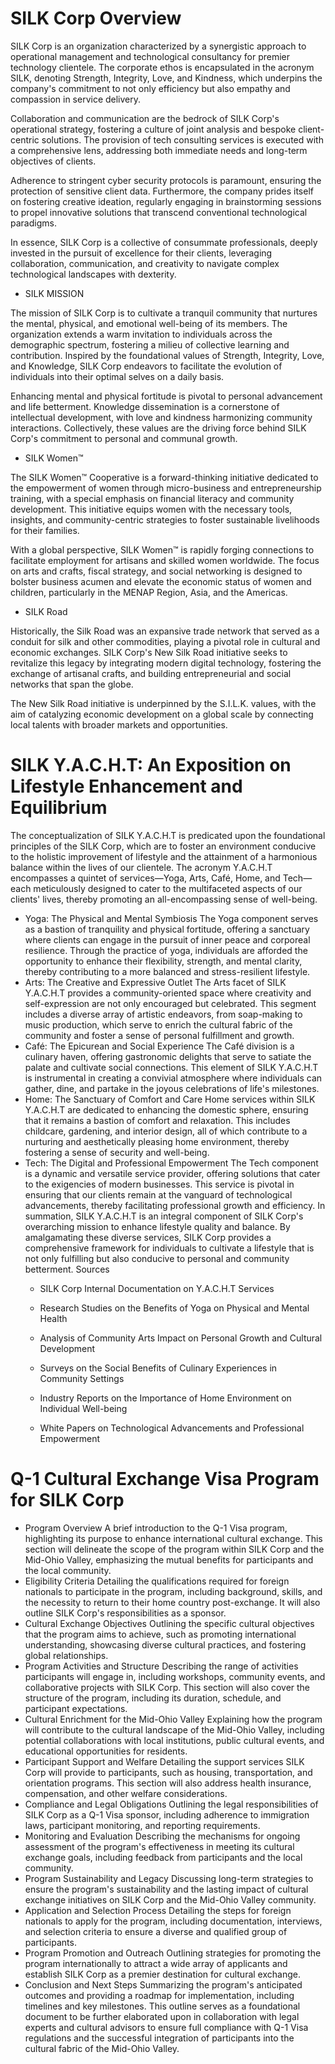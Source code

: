 # SILK Corp Overview

SILK Corp is an organization characterized by a synergistic approach to operational management and technological consultancy for premier technology clientele. The corporate ethos is encapsulated in the acronym SILK, denoting Strength, Integrity, Love, and Kindness, which underpins the company's commitment to not only efficiency but also empathy and compassion in service delivery.


Collaboration and communication are the bedrock of SILK Corp's operational strategy, fostering a culture of joint analysis and bespoke client-centric solutions. The provision of tech consulting services is executed with a comprehensive lens, addressing both immediate needs and long-term objectives of clients.


Adherence to stringent cyber security protocols is paramount, ensuring the protection of sensitive client data. Furthermore, the company prides itself on fostering creative ideation, regularly engaging in brainstorming sessions to propel innovative solutions that transcend conventional technological paradigms.


In essence, SILK Corp is a collective of consummate professionals, deeply invested in the pursuit of excellence for their clients, leveraging collaboration, communication, and creativity to navigate complex technological landscapes with dexterity.

- SILK MISSION

The mission of SILK Corp is to cultivate a tranquil community that nurtures the mental, physical, and emotional well-being of its members. The organization extends a warm invitation to individuals across the demographic spectrum, fostering a milieu of collective learning and contribution. Inspired by the foundational values of Strength, Integrity, Love, and Knowledge, SILK Corp endeavors to facilitate the evolution of individuals into their optimal selves on a daily basis.


Enhancing mental and physical fortitude is pivotal to personal advancement and life betterment. Knowledge dissemination is a cornerstone of intellectual development, with love and kindness harmonizing community interactions. Collectively, these values are the driving force behind SILK Corp's commitment to personal and communal growth.

- SILK Women™

The SILK Women™ Cooperative is a forward-thinking initiative dedicated to the empowerment of women through micro-business and entrepreneurship training, with a special emphasis on financial literacy and community development. This initiative equips women with the necessary tools, insights, and community-centric strategies to foster sustainable livelihoods for their families.


With a global perspective, SILK Women™ is rapidly forging connections to facilitate employment for artisans and skilled women worldwide. The focus on arts and crafts, fiscal strategy, and social networking is designed to bolster business acumen and elevate the economic status of women and children, particularly in the MENAP Region, Asia, and the Americas.

- SILK Road

Historically, the Silk Road was an expansive trade network that served as a conduit for silk and other commodities, playing a pivotal role in cultural and economic exchanges. SILK Corp's New Silk Road initiative seeks to revitalize this legacy by integrating modern digital technology, fostering the exchange of artisanal crafts, and building entrepreneurial and social networks that span the globe.


The New Silk Road initiative is underpinned by the S.I.L.K. values, with the aim of catalyzing economic development on a global scale by connecting local talents with broader markets and opportunities.


# SILK Y.A.C.H.T: An Exposition on Lifestyle Enhancement and Equilibrium
The conceptualization of SILK Y.A.C.H.T is predicated upon the foundational principles of the SILK Corp, which are to foster an environment conducive to the holistic improvement of lifestyle and the attainment of a harmonious balance within the lives of our clientele. The acronym Y.A.C.H.T encompasses a quintet of services—Yoga, Arts, Café, Home, and Tech—each meticulously designed to cater to the multifaceted aspects of our clients' lives, thereby promoting an all-encompassing sense of well-being.
- Yoga: The Physical and Mental Symbiosis
The Yoga component serves as a bastion of tranquility and physical fortitude, offering a sanctuary where clients can engage in the pursuit of inner peace and corporeal resilience. Through the practice of yoga, individuals are afforded the opportunity to enhance their flexibility, strength, and mental clarity, thereby contributing to a more balanced and stress-resilient lifestyle.
- Arts: The Creative and Expressive Outlet
The Arts facet of SILK Y.A.C.H.T provides a community-oriented space where creativity and self-expression are not only encouraged but celebrated. This segment includes a diverse array of artistic endeavors, from soap-making to music production, which serve to enrich the cultural fabric of the community and foster a sense of personal fulfillment and growth.
- Café: The Epicurean and Social Experience
The Café division is a culinary haven, offering gastronomic delights that serve to satiate the palate and cultivate social connections. This element of SILK Y.A.C.H.T is instrumental in creating a convivial atmosphere where individuals can gather, dine, and partake in the joyous celebrations of life's milestones.
- Home: The Sanctuary of Comfort and Care
Home services within SILK Y.A.C.H.T are dedicated to enhancing the domestic sphere, ensuring that it remains a bastion of comfort and relaxation. This includes childcare, gardening, and interior design, all of which contribute to a nurturing and aesthetically pleasing home environment, thereby fostering a sense of security and well-being.
- Tech: The Digital and Professional Empowerment
The Tech component is a dynamic and versatile service provider, offering solutions that cater to the exigencies of modern businesses. This service is pivotal in ensuring that our clients remain at the vanguard of technological advancements, thereby facilitating professional growth and efficiency.
In summation, SILK Y.A.C.H.T is an integral component of SILK Corp's overarching mission to enhance lifestyle quality and balance. By amalgamating these diverse services, SILK Corp provides a comprehensive framework for individuals to cultivate a lifestyle that is not only fulfilling but also conducive to personal and community betterment.
Sources
   - SILK Corp Internal Documentation on Y.A.C.H.T Services

   - Research Studies on the Benefits of Yoga on Physical and Mental Health

   - Analysis of Community Arts Impact on Personal Growth and Cultural Development

   - Surveys on the Social Benefits of Culinary Experiences in Community Settings

   - Industry Reports on the Importance of Home Environment on Individual Well-being

   - White Papers on Technological Advancements and Professional Empowerment

# Q-1 Cultural Exchange Visa Program for SILK Corp

- Program Overview
A brief introduction to the Q-1 Visa program, highlighting its purpose to enhance international cultural exchange. This section will delineate the scope of the program within SILK Corp and the Mid-Ohio Valley, emphasizing the mutual benefits for participants and the local community.
- Eligibility Criteria
Detailing the qualifications required for foreign nationals to participate in the program, including background, skills, and the necessity to return to their home country post-exchange. It will also outline SILK Corp's responsibilities as a sponsor.
- Cultural Exchange Objectives
Outlining the specific cultural objectives that the program aims to achieve, such as promoting international understanding, showcasing diverse cultural practices, and fostering global relationships.
- Program Activities and Structure
Describing the range of activities participants will engage in, including workshops, community events, and collaborative projects with SILK Corp. This section will also cover the structure of the program, including its duration, schedule, and participant expectations.
- Cultural Enrichment for the Mid-Ohio Valley
Explaining how the program will contribute to the cultural landscape of the Mid-Ohio Valley, including potential collaborations with local institutions, public cultural events, and educational opportunities for residents.
- Participant Support and Welfare
Detailing the support services SILK Corp will provide to participants, such as housing, transportation, and orientation programs. This section will also address health insurance, compensation, and other welfare considerations.
- Compliance and Legal Obligations
Outlining the legal responsibilities of SILK Corp as a Q-1 Visa sponsor, including adherence to immigration laws, participant monitoring, and reporting requirements.
- Monitoring and Evaluation
Describing the mechanisms for ongoing assessment of the program's effectiveness in meeting its cultural exchange goals, including feedback from participants and the local community.
- Program Sustainability and Legacy
Discussing long-term strategies to ensure the program's sustainability and the lasting impact of cultural exchange initiatives on SILK Corp and the Mid-Ohio Valley community.
- Application and Selection Process
Detailing the steps for foreign nationals to apply for the program, including documentation, interviews, and selection criteria to ensure a diverse and qualified group of participants.
- Program Promotion and Outreach
Outlining strategies for promoting the program internationally to attract a wide array of applicants and establish SILK Corp as a premier destination for cultural exchange.
- Conclusion and Next Steps
Summarizing the program's anticipated outcomes and providing a roadmap for implementation, including timelines and key milestones.
This outline serves as a foundational document to be further elaborated upon in collaboration with legal experts and cultural advisors to ensure full compliance with Q-1 Visa regulations and the successful integration of participants into the cultural fabric of the Mid-Ohio Valley.
